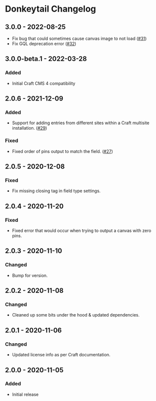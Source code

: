 # Donkeytail Changelog

## 3.0.0 - 2022-08-25

- Fix bug that could sometimes cause canvas image to not load ([#31](https://github.com/simplygoodwork/craft-donkeytail/issues/31))
- Fix GQL deprecation error ([#32](https://github.com/simplygoodwork/craft-donkeytail/issues/34))

## 3.0.0-beta.1 - 2022-03-28

### Added

- Initial Craft CMS 4 compatibility

## 2.0.6 - 2021-12-09

### Added

- Support for adding entries from different sites within a Craft multisite installation. ([#29](https://github.com/simplygoodwork/craft-donkeytail/issues/29))

### Fixed

- Fixed order of pins output to match the field. ([#27](https://github.com/simplygoodwork/craft-donkeytail/issues/27))

## 2.0.5 - 2020-12-08

### Fixed

- Fix missing closing tag in field type settings.

## 2.0.4 - 2020-11-20

### Fixed

- Fixed error that would occur when trying to output a canvas with zero pins.

## 2.0.3 - 2020-11-10

### Changed

- Bump for version.

## 2.0.2 - 2020-11-08

### Changed

- Cleaned up some bits under the hood & updated dependencies.

## 2.0.1 - 2020-11-06

### Changed

- Updated license info as per Craft documentation.

## 2.0.0 - 2020-11-05

### Added

- Initial release
